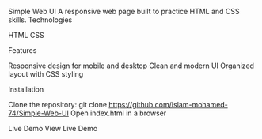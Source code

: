 Simple Web UI
A responsive web page built to practice HTML and CSS skills.
Technologies

HTML
CSS

Features

Responsive design for mobile and desktop
Clean and modern UI
Organized layout with CSS styling

Installation

Clone the repository: git clone https://github.com/Islam-mohamed-74/Simple-Web-UI
Open index.html in a browser

Live Demo
View Live Demo 
